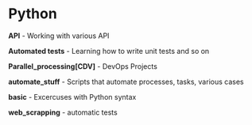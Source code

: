 # Python

**API** - Working with various API

**Automated tests** - Learning how to write unit tests and so on

**Parallel_processing[CDV]** - DevOps Projects 
	
**automate_stuff** - Scripts that automate processes, tasks, various cases
	
**basic** - Excercuses with Python syntax

**web_scrapping** - automatic tests
